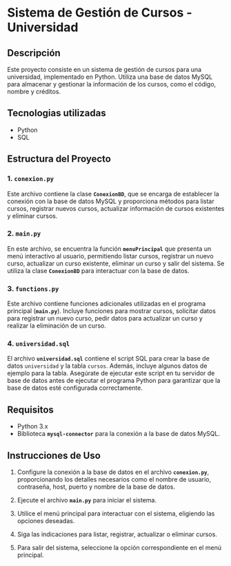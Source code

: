 # Sistema de Gestión de Cursos - Universidad

## Descripción

Este proyecto consiste en un sistema de gestión de cursos para una universidad, implementado en Python. Utiliza una base de datos MySQL para almacenar y gestionar la información de los cursos, como el código, nombre y créditos.

## Tecnologias utilizadas

- Python
- SQL

## Estructura del Proyecto

### 1. `conexion.py`

Este archivo contiene la clase **`ConexionBD`**, que se encarga de establecer la conexión con la base de datos MySQL y proporciona métodos para listar cursos, registrar nuevos cursos, actualizar información de cursos existentes y eliminar cursos.

### 2. `main.py`

En este archivo, se encuentra la función **`menuPrincipal`** que presenta un menú interactivo al usuario, permitiendo listar cursos, registrar un nuevo curso, actualizar un curso existente, eliminar un curso y salir del sistema. Se utiliza la clase **`ConexionBD`** para interactuar con la base de datos.

### 3. `functions.py`

Este archivo contiene funciones adicionales utilizadas en el programa principal (**`main.py`**). Incluye funciones para mostrar cursos, solicitar datos para registrar un nuevo curso, pedir datos para actualizar un curso y realizar la eliminación de un curso.

### 4. `universidad.sql`

El archivo **`universidad.sql`** contiene el script SQL para crear la base de datos `universidad` y la tabla `cursos`. Además, incluye algunos datos de ejemplo para la tabla. Asegúrate de ejecutar este script en tu servidor de base de datos antes de ejecutar el programa Python para garantizar que la base de datos esté configurada correctamente.

## Requisitos

- Python 3.x
- Biblioteca **`mysql-connector`** para la conexión a la base de datos MySQL.

## Instrucciones de Uso

1. Configure la conexión a la base de datos en el archivo **`conexion.py`**, proporcionando los detalles necesarios como el nombre de usuario, contraseña, host, puerto y nombre de la base de datos.

2. Ejecute el archivo **`main.py`** para iniciar el sistema.

3. Utilice el menú principal para interactuar con el sistema, eligiendo las opciones deseadas.

4. Siga las indicaciones para listar, registrar, actualizar o eliminar cursos.

5. Para salir del sistema, seleccione la opción correspondiente en el menú principal.
